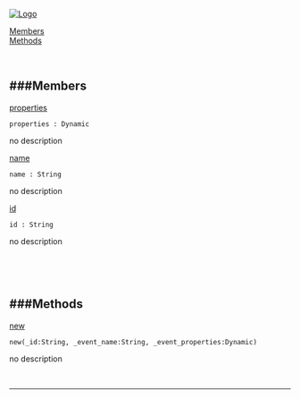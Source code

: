 
[![Logo](http://luxeengine.com/images/logo.png)](index.html)


[Members](#Members)   
[Methods](#Methods)   


&nbsp;   

<a class="lift" name="Members" ></a>
###Members   
---
<a class="lift" name="properties" href="#properties">properties</a>



    properties : Dynamic

<span class="small_desc_flat"> no description </span>   

<a class="lift" name="name" href="#name">name</a>



    name : String

<span class="small_desc_flat"> no description </span>   

<a class="lift" name="id" href="#id">id</a>



    id : String

<span class="small_desc_flat"> no description </span>   

&nbsp;   

&nbsp;   

<a class="lift" name="Methods" ></a>
###Methods   
---
<a class="lift" name="new" href="#new">new</a>



    new(_id:String, _event_name:String, _event_properties:Dynamic) 

<span class="small_desc_flat"> no description </span>   



&nbsp;
&nbsp;
&nbsp;

---  


&nbsp;   
&nbsp;   